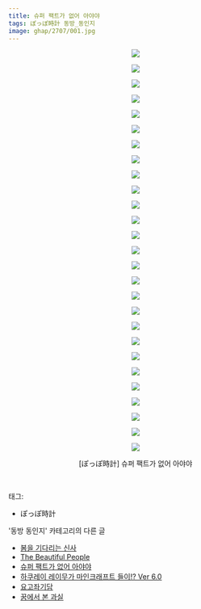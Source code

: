 ```yaml
---
title: 슈퍼 팩트가 없어 아야야
tags: ぽっぽ時計 동방_동인지
image: ghap/2707/001.jpg
---
```

<div class="article">
<p style="text-align: center; clear: none; float: none;"><img src="{{ site.nasurl }}/ghap/2707/001.jpg"/></p>
<p style="text-align: center; clear: none; float: none;"><img src="{{ site.nasurl }}/ghap/2707/002.jpg"/></p>
<p style="text-align: center; clear: none; float: none;"><img src="{{ site.nasurl }}/ghap/2707/003.jpg"/></p>
<p style="text-align: center; clear: none; float: none;"><img src="{{ site.nasurl }}/ghap/2707/004.jpg"/></p>
<p style="text-align: center; clear: none; float: none;"><img src="{{ site.nasurl }}/ghap/2707/005.jpg"/></p>
<p style="text-align: center; clear: none; float: none;"><img src="{{ site.nasurl }}/ghap/2707/006.jpg"/></p>
<p style="text-align: center; clear: none; float: none;"><img src="{{ site.nasurl }}/ghap/2707/007.jpg"/></p>
<p style="text-align: center; clear: none; float: none;"><img src="{{ site.nasurl }}/ghap/2707/008.jpg"/></p>
<p style="text-align: center; clear: none; float: none;"><img src="{{ site.nasurl }}/ghap/2707/009.jpg"/></p>
<p style="text-align: center; clear: none; float: none;"><img src="{{ site.nasurl }}/ghap/2707/010.jpg"/></p>
<p style="text-align: center; clear: none; float: none;"><img src="{{ site.nasurl }}/ghap/2707/011.jpg"/></p>
<p style="text-align: center; clear: none; float: none;"><img src="{{ site.nasurl }}/ghap/2707/012.jpg"/></p>
<p style="text-align: center; clear: none; float: none;"><img src="{{ site.nasurl }}/ghap/2707/013.jpg"/></p>
<p style="text-align: center; clear: none; float: none;"><img src="{{ site.nasurl }}/ghap/2707/014.jpg"/></p>
<p style="text-align: center; clear: none; float: none;"><img src="{{ site.nasurl }}/ghap/2707/015.jpg"/></p>
<p style="text-align: center; clear: none; float: none;"><img src="{{ site.nasurl }}/ghap/2707/016.jpg"/></p>
<p style="text-align: center; clear: none; float: none;"><img src="{{ site.nasurl }}/ghap/2707/017.jpg"/></p>
<p style="text-align: center; clear: none; float: none;"><img src="{{ site.nasurl }}/ghap/2707/018.jpg"/></p>
<p style="text-align: center; clear: none; float: none;"><img src="{{ site.nasurl }}/ghap/2707/019.jpg"/></p>
<p style="text-align: center; clear: none; float: none;"><img src="{{ site.nasurl }}/ghap/2707/020.jpg"/></p>
<p style="text-align: center; clear: none; float: none;"><img src="{{ site.nasurl }}/ghap/2707/021.jpg"/></p>
<p style="text-align: center; clear: none; float: none;"><img src="{{ site.nasurl }}/ghap/2707/022.jpg"/></p>
<p style="text-align: center; clear: none; float: none;"><img src="{{ site.nasurl }}/ghap/2707/023.jpg"/></p>
<p style="text-align: center; clear: none; float: none;"><img src="{{ site.nasurl }}/ghap/2707/024.jpg"/></p>
<p style="text-align: center; clear: none; float: none;"><img src="{{ site.nasurl }}/ghap/2707/025.jpg"/></p>
<p style="text-align: center; clear: none; float: none;"><img src="{{ site.nasurl }}/ghap/2707/026.jpg"/></p>
<p style="text-align: center; clear: none; float: none;"><img src="{{ site.nasurl }}/ghap/2707/027.jpg"/></p>
<p style="text-align: center; clear: none; float: none;">[ぽっぽ時計] 슈퍼 팩트가 없어 아야야</p>
<p><br/></p>
</div><div class="tagTrail">
<p>태그: </p>
<ul>
<li>ぽっぽ時計</li>
</ul>
</div><div class="another">
<p>'동방 동인지' 카테고리의 다른 글</p>
<ul>
<li><a href="/2016-11-01-ghap_2709">봄을 기다리는 신사</a></li>
<li><a href="/2016-11-01-ghap_2708">The Beautiful People</a></li>
<li><a href="/2016-11-01-ghap_2707">슈퍼 팩트가 없어 아야야</a></li>
<li><a href="/2016-11-01-ghap_2706">하쿠레이 레이무가 마인크래프트 들이!? Ver 6.0</a></li>
<li><a href="/2016-10-30-ghap_2705">요고좌기담</a></li>
<li><a href="/2016-10-30-ghap_2704">꿈에서 본 과실</a></li>
</ul>
</div><div class="cb_module cb_fluid">
<div class="cb_wrt cb_profile">
</div><!-- commentList close -->
</div>